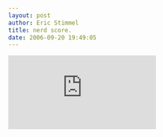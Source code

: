 ```yaml
---
layout: post
author: Eric Stimmel
title: nerd score.
date: 2006-09-20 19:49:05
--- 
```



[![I am nerdier than 79% of all people. Are you nerdier? Click here to find out!][]][1]

  [I am nerdier than 79% of all people. Are you nerdier? Click here to find out!]: http://www.nerdtests.com/images/ft/nq.php?val=8738
  [1]: http://www.nerdtests.com/ft_nq.php?im

